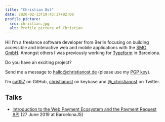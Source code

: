 ```yaml
---
title: "Christian Ost"
date: 2020-02-13T19:43:17+02:00
profile_picture:
  src: christian.jpg
  alt: Profile picture of Christian
---
```


Hi! I’m a freelance software developer from Berlin focusing on building accessible and interactive web and mobile applications with the [SMO GmbH](https://www.smo.de/). Amongst others I was previously working for [Typeform](https://typeform.com) in Barcelona.

Do you have an exciting project?

Send me a message to [hallo@christianost.de](mailto:hallo@christianost.de) (please use my [PGP key](http://pool.sks-keyservers.net/pks/lookup?op=get&search=0x41980624AEC84355)).

I’m [ca057](https://github.com/ca057) on GitHub, [christianost](https://keybase.io/christianost) on keybase and [@\_christianost](https://twitter.com/_christianost) on Twitter.

## Talks

- [Introduction to the Web Payment Ecosystem and the Payment Request API](/talks/2019-06-27_bcn-js_web-payment-ecosystem.pdf) (27 June 2019 at BarcelonaJS)
